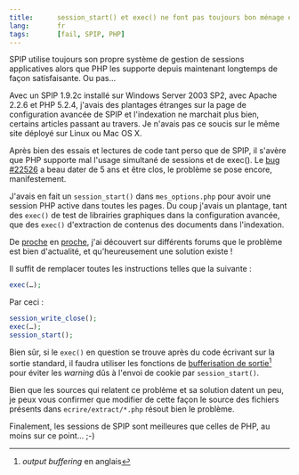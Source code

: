 ```yaml
--- 
title:      session_start() et exec() ne font pas toujours bon ménage en PHP 
lang:       fr 
tags:       [fail, SPIP, PHP]
---
```


SPIP utilise toujours son propre système de gestion de sessions applicatives alors que PHP les supporte depuis maintenant longtemps de façon satisfaisante. Ou pas…


Avec un SPIP 1.9.2c installé sur Windows Server 2003 SP2, avec Apache 2.2.6 et PHP 5.2.4, j'avais des plantages étranges sur la page de configuration avancée de SPIP et l'indexation ne marchait plus bien, certains articles passant au travers. Je n'avais pas ce soucis sur le même site déployé sur Linux ou Mac OS X.

Après bien des essais et lectures de code tant perso que de SPIP, il s'avère que PHP supporte mal l'usage simultané de sessions et de exec(). Le [bug #22526](http://bugs.php.net/bug.php?id=22526) a beau dater de 5 ans et être clos, le problème se pose encore, manifestement.

J'avais en fait un `session_start()` dans `mes_options.php` pour avoir une session PHP active dans toutes les pages. Du coup j'avais un plantage, tant des `exec()` de test de librairies graphiques dans la configuration avancée, que des `exec()` d'extraction de contenus des documents dans l'indexation.

De [proche](http://bugs.typo3.org/view.php?id=3731) en [proche](http://www.issociate.de/board/post/15903/PHP/Win,_exec()_und_ImageMagick/gs_Probleme.html), j'ai découvert sur différents forums que le problème est bien d'actualité, et qu'heureusement une solution existe !

Il suffit de remplacer toutes les instructions telles que la suivante :

```php
exec(…);
```

Par ceci :

```php
session_write_close();
exec(…);
session_start();
```

Bien sûr, si le `exec()` en question se trouve après du code écrivant sur la sortie standard, il faudra utiliser les fonctions de [bufferisation de sortie](http://fr.php.net/manual/fr/ref.outcontrol.php)[^1] pour éviter les *warning* dûs à l'envoi de cookie par `session_start()`.

Bien que les sources qui relatent ce problème et sa solution datent un peu, je peux vous confirmer que modifier de cette façon le source des fichiers présents dans `ecrire/extract/*.php` résout bien le problème.

Finalement, les sessions de SPIP sont meilleures que celles de PHP, au moins sur ce point… ;-)


[^1]: *output buffering* en anglais
